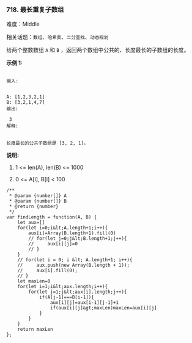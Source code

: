 ### 718. 最长重复子数组

难度：Middle

相关话题：`数组`、`哈希表`、`二分查找`、`动态规划`

给两个整数数组 `A` 和 `B` ，返回两个数组中公共的、长度最长的子数组的长度。



 **示例 1:** 





```

输入:


A: [1,2,3,2,1]
B: [3,2,1,4,7]
输出:

 3
解释:

 
长度最长的公共子数组是 [3, 2, 1]。

```

 **说明:** 





1. 1 &lt;= len(A), len(B) &lt;= 1000

2. 0 &lt;= A[i], B[i] &lt; 100






```
/**
 * @param {number[]} A
 * @param {number[]} B
 * @return {number}
 */
var findLength = function(A, B) {
    let aux=[]
    for(let i=0;i&lt;A.length+1;i++){
        aux[i]=Array(B.length+1).fill(0)
        // for(let j=0;j&lt;B.length+1;j++){
        //     aux[i][j]=0
        // }
    }
    // for(let i = 0; i &lt; A.length+1; i++){
    //     aux.push(new Array(B.length + 1));
    //     aux[i].fill(0);
    // }
    let maxLen=0
    for(let i=1;i&lt;aux.length;i++){
        for(let j=1;j&lt;aux[i].length;j++){
            if(A[j-1]===B[i-1]){
                aux[i][j]=aux[i-1][j-1]+1
                if(aux[i][j]&gt;maxLen)maxLen=aux[i][j]
            }
        }
    }
    return maxLen
};



```
